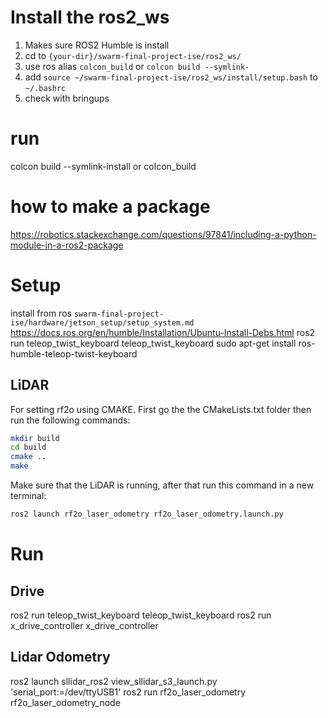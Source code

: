 # Install the ros2_ws 
1. Makes sure ROS2 Humble is install
1. cd to `{your-dir}/swarm-final-project-ise/ros2_ws/`
1. use ros alias `colcon_build` or `colcon build --symlink-`
1. add `source ~/swarm-final-project-ise/ros2_ws/install/setup.bash` to `~/.bashrc`
1. check with bringups

# run 
colcon build --symlink-install or colcon_build


# how to make a package 
https://robotics.stackexchange.com/questions/97841/including-a-python-module-in-a-ros2-package


# Setup 
install from ros `swarm-final-project-ise/hardware/jetson_setup/setup_system.md`
https://docs.ros.org/en/humble/Installation/Ubuntu-Install-Debs.html
ros2 run teleop_twist_keyboard teleop_twist_keyboard
sudo apt-get install ros-humble-teleop-twist-keyboard

## LiDAR
For setting rf2o using CMAKE. First go the the CMakeLists.txt folder then run the following commands:
```bash
mkdir build
cd build
cmake ..
make
```

Make sure that the LiDAR is running, after that run this command in a new terminal:
```bash
ros2 launch rf2o_laser_odometry rf2o_laser_odometry.launch.py
```


# Run
## Drive 
ros2 run teleop_twist_keyboard teleop_twist_keyboard 
ros2 run x_drive_controller x_drive_controller
## Lidar Odometry
<!-- ros2 launch sllidar_ros2 view_sllidar_s3_launch.py # to start the RPLidar Node -->
ros2 launch sllidar_ros2 view_sllidar_s3_launch.py 'serial_port:=/dev/ttyUSB1'
ros2 run rf2o_laser_odometry rf2o_laser_odometry_node 
